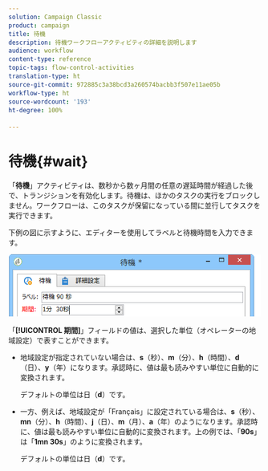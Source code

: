 ```yaml
---
solution: Campaign Classic
product: campaign
title: 待機
description: 待機ワークフローアクティビティの詳細を説明します
audience: workflow
content-type: reference
topic-tags: flow-control-activities
translation-type: ht
source-git-commit: 972885c3a38bcd3a260574bacbb3f507e11ae05b
workflow-type: ht
source-wordcount: '193'
ht-degree: 100%

---
```



# 待機{#wait}

「**待機**」アクティビティは、数秒から数ヶ月間の任意の遅延時間が経過した後で、トランジションを有効化します。待機は、ほかのタスクの実行をブロックしません。ワークフローは、このタスクが保留になっている間に並行してタスクを実行できます。

下例の図に示すように、エディターを使用してラベルと待機時間を入力できます。

![](assets/edit_wait.png)

「**[!UICONTROL 期間]**」フィールドの値は、選択した単位（オペレーターの地域設定）で表すことができます。

* 地域設定が指定されていない場合は、**s**（秒）、**m**（分）、**h**（時間）、**d**（日）、**y**（年）になります。承認時に、値は最も読みやすい単位に自動的に変換されます。

   デフォルトの単位は日（**d**）です。

* 一方、例えば、地域設定が「Français」に設定されている場合は、**s**（秒）、**mn**（分）、**h**（時間）、**j**（日）、**m**（月）、**a**（年）のようになります。承認時に、値は最も読みやすい単位に自動的に変換されます。上の例では、「**90s**」は「**1mn 30s**」のように変換されます。

   デフォルトの単位は日（**d**）です。

